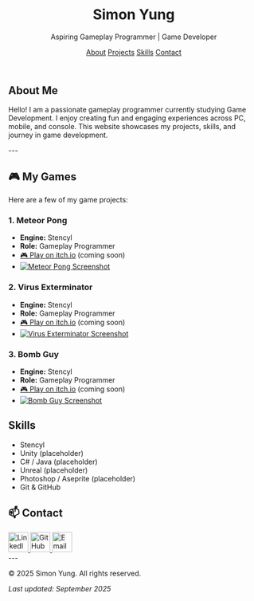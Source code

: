 <header>
    <h1>Simon Yung</h1>
    <p>Aspiring Gameplay Programmer | Game Developer
    <nav>
      <a href="#about">About</a>
      <a href="#projects">Projects</a>
      <a href="#skills">Skills</a>
      <a href="#contact">Contact</a>
    </nav>
  </header>
  
  <!-- About -->
  <section id="about">
    <h2>About Me</h2>
    <p>Hello! I am a passionate gameplay programmer currently studying Game Development. 
       I enjoy creating fun and engaging experiences across PC, mobile, and console. 
       This website showcases my projects, skills, and journey in game development.</p>
  </section>
---

 <!-- Projects -->
## 🎮 My Games
Here are a few of my game projects:

### 1. Meteor Pong
- **Engine:** Stencyl
- **Role:** Gameplay Programmer
- [🎮 Play on itch.io](https://your-game-link.com) (coming soon)
- [![Meteor Pong Screenshot](https://i.postimg.cc/764s2v5h/Meteor-Pong-Main-Title-Screen.png)](meteor-pong.html)


### 2. Virus Exterminator
- **Engine:** Stencyl
- **Role:** Gameplay Programmer
- [🎮 Play on itch.io](https://your-game-link.com) (coming soon)
- [![Virus Exterminator Screenshot](https://i.postimg.cc/8km8w4Gx/Virus-Exterminator-Main-Title-Screen.png)](virus-exterminator.html)


### 3. Bomb Guy
- **Engine:** Stencyl
- **Role:** Gameplay Programmer
- [🎮 Play on itch.io](https://your-game-link.com) (coming soon)
- [![Bomb Guy Screenshot](https://i.postimg.cc/dQrQFGY9/Bomb-Guy-Main-Title-Screen.png)](bomb-guy.html)

 <!-- Skills -->
  <section id="skills" class="skills">
    <h2>Skills</h2>
    <ul>
      <li>Stencyl</li>
      <li>Unity (placeholder)</li>
      <li>C# / Java (placeholder)</li>
      <li>Unreal (placeholder)</li>
      <li>Photoshop / Aseprite (placeholder)</li>
      <li>Git & GitHub</li>
    </ul>
  </section>

<!-- Contact -->
## 📫 Contact
 <div class="social-icons">
 <!-- LinkedIn -->
  <a href="https://www.linkedin.com/in/simon-yung-1061351a4/" target="_blank">
  <img src="https://cdn-icons-png.flaticon.com/512/2111/2111499.png" 
       alt="LinkedIn" width="40" height="40">
  </a>

  <!-- GitHub -->
  <a href="https://github.com/Simonyung007" target="_blank">
    <img src="https://cdn-icons-png.flaticon.com/512/2111/2111432.png" width="40" alt="GitHub">
  </a>
  <!-- Email -->
  <a href="mailto:simonyung007@gmail.com ">
    <img src="https://cdn-icons-png.flaticon.com/512/732/732200.png" width="40" alt="Email">
  </a>
</div>
---

  <!-- Footer -->
  <footer>
    <p>&copy; 2025 Simon Yung. All rights reserved.</p>
  </footer>

</body>
</html>

*Last updated: September 2025*
